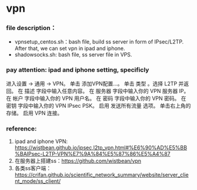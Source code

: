 # vpn

### file description：
* vpnsetup_centos.sh：bash file, build ss server in form of IPsec/L2TP. After that, we can set vpn in ipad and iphone.
* shadowsocks.sh: bash file, ss server file in VPS.

### pay attention: ipad and iphone setting, specificly
进入设置 -> 通用 -> VPN。
单击 添加VPN配置...。
单击 类型 。选择 L2TP 并返回。
在 描述 字段中输入任意内容。
在 服务器 字段中输入你的 VPN 服务器 IP。
在 帐户 字段中输入你的 VPN 用户名。
在 密码 字段中输入你的 VPN 密码。
在 密钥 字段中输入你的 VPN IPsec PSK。
启用 发送所有流量 选项。
单击右上角的 存储。
启用 VPN 连接。

### reference:
1. ipad and iphone VPN: https://wistbean.github.io/ipsec,l2tp_vpn.html#%E6%90%AD%E5%BB%BAIPsec-L2TP-VPN%E7%9A%84%E5%87%86%E5%A4%87
2. 在服务器上搭建ss：https://github.com/wistbean/vpn
3. 各类ss客户端：https://crifan.github.io/scientific_network_summary/website/server_client_mode/ss_client/

